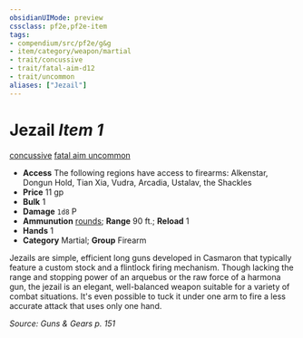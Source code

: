 ```yaml
---
obsidianUIMode: preview
cssclass: pf2e,pf2e-item
tags:
- compendium/src/pf2e/g&g
- item/category/weapon/martial
- trait/concussive
- trait/fatal-aim-d12
- trait/uncommon
aliases: ["Jezail"]
---
```

# Jezail *Item 1*  
[concussive](../../../Rules/traits/concussive-g-g.md)  [fatal aim <d12>](../../../Rules/traits/fatal.md)  [uncommon](../../../Rules/traits/uncommon.md)  

- **Access** The following regions have access to firearms: Alkenstar, Dongun Hold, Tian Xia, Vudra, Arcadia, Ustalav, the Shackles
- **Price** 11 gp
- **Bulk** 1
- **Damage** `1d8` P
- **Ammunution** [rounds](round-10-g-g.md); **Range** 90 ft.; **Reload** 1
- **Hands** 1
- **Category** Martial; **Group** Firearm 

Jezails are simple, efficient long guns developed in Casmaron that typically feature a custom stock and a flintlock firing mechanism. Though lacking the range and stopping power of an arquebus or the raw force of a harmona gun, the jezail is an elegant, well-balanced weapon suitable for a variety of combat situations. It's even possible to tuck it under one arm to fire a less accurate attack that uses only one hand.

*Source: Guns & Gears p. 151*